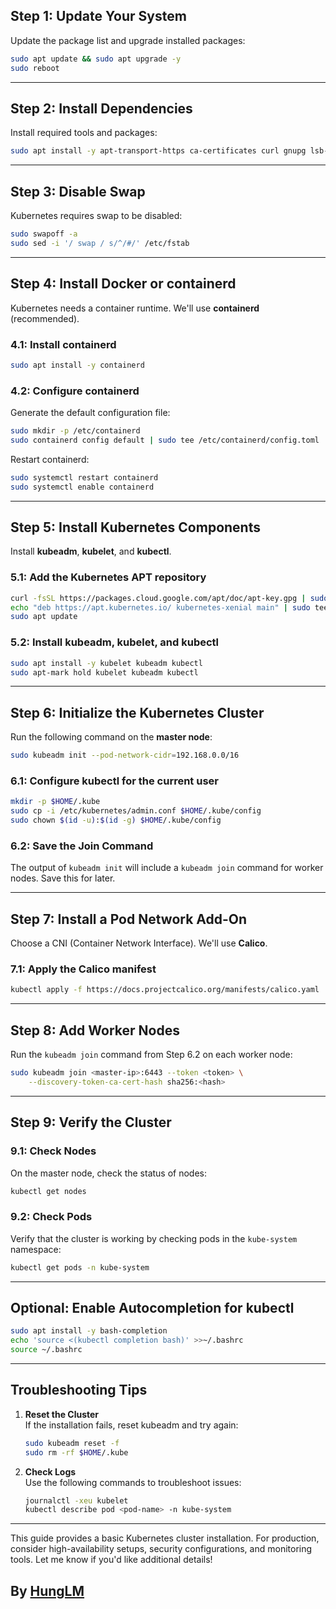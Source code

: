 ## **Step 1: Update Your System**
Update the package list and upgrade installed packages:
```bash
sudo apt update && sudo apt upgrade -y
sudo reboot
```

---

## **Step 2: Install Dependencies**
Install required tools and packages:
```bash
sudo apt install -y apt-transport-https ca-certificates curl gnupg lsb-release
```

---

## **Step 3: Disable Swap**
Kubernetes requires swap to be disabled:
```bash
sudo swapoff -a
sudo sed -i '/ swap / s/^/#/' /etc/fstab
```

---

## **Step 4: Install Docker or containerd**
Kubernetes needs a container runtime. We'll use **containerd** (recommended).

### **4.1: Install containerd**
```bash
sudo apt install -y containerd
```

### **4.2: Configure containerd**
Generate the default configuration file:
```bash
sudo mkdir -p /etc/containerd
sudo containerd config default | sudo tee /etc/containerd/config.toml
```

Restart containerd:
```bash
sudo systemctl restart containerd
sudo systemctl enable containerd
```

---

## **Step 5: Install Kubernetes Components**
Install **kubeadm**, **kubelet**, and **kubectl**.

### **5.1: Add the Kubernetes APT repository**
```bash
curl -fsSL https://packages.cloud.google.com/apt/doc/apt-key.gpg | sudo apt-key add -
echo "deb https://apt.kubernetes.io/ kubernetes-xenial main" | sudo tee /etc/apt/sources.list.d/kubernetes.list
sudo apt update
```

### **5.2: Install kubeadm, kubelet, and kubectl**
```bash
sudo apt install -y kubelet kubeadm kubectl
sudo apt-mark hold kubelet kubeadm kubectl
```

---

## **Step 6: Initialize the Kubernetes Cluster**
Run the following command on the **master node**:
```bash
sudo kubeadm init --pod-network-cidr=192.168.0.0/16
```

### **6.1: Configure kubectl for the current user**
```bash
mkdir -p $HOME/.kube
sudo cp -i /etc/kubernetes/admin.conf $HOME/.kube/config
sudo chown $(id -u):$(id -g) $HOME/.kube/config
```

### **6.2: Save the Join Command**
The output of `kubeadm init` will include a `kubeadm join` command for worker nodes. Save this for later.

---

## **Step 7: Install a Pod Network Add-On**
Choose a CNI (Container Network Interface). We'll use **Calico**.

### **7.1: Apply the Calico manifest**
```bash
kubectl apply -f https://docs.projectcalico.org/manifests/calico.yaml
```

---

## **Step 8: Add Worker Nodes**
Run the `kubeadm join` command from Step 6.2 on each worker node:
```bash
sudo kubeadm join <master-ip>:6443 --token <token> \
    --discovery-token-ca-cert-hash sha256:<hash>
```

---

## **Step 9: Verify the Cluster**
### **9.1: Check Nodes**
On the master node, check the status of nodes:
```bash
kubectl get nodes
```

### **9.2: Check Pods**
Verify that the cluster is working by checking pods in the `kube-system` namespace:
```bash
kubectl get pods -n kube-system
```

---

## **Optional: Enable Autocompletion for kubectl**
```bash
sudo apt install -y bash-completion
echo 'source <(kubectl completion bash)' >>~/.bashrc
source ~/.bashrc
```

---

## **Troubleshooting Tips**
1. **Reset the Cluster**  
   If the installation fails, reset kubeadm and try again:
   ```bash
   sudo kubeadm reset -f
   sudo rm -rf $HOME/.kube
   ```

2. **Check Logs**  
   Use the following commands to troubleshoot issues:
   ```bash
   journalctl -xeu kubelet
   kubectl describe pod <pod-name> -n kube-system
   ```

---

This guide provides a basic Kubernetes cluster installation. For production, consider high-availability setups, security configurations, and monitoring tools. Let me know if you'd like additional details!

## By [HungLM](https://www.github.com/HungLM1506)
